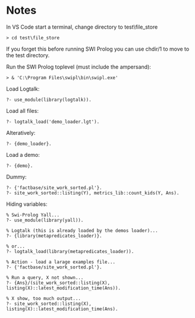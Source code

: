 # Notes

In VS Code start a terminal, change directory to test\file_store

    > cd test\file_store

If you forget this before running SWI Prolog you can use chdir/1 to move to 
the test directory.

Run the SWI Prolog toplevel (must include the ampersand):

    > & 'C:\Program Files\swipl\bin\swipl.exe'

Load Logtalk:

    ?- use_module(library(logtalk)).

Load all files:

    ?- logtalk_load('demo_loader.lgt').

Alteratively:

    ?- {demo_loader}.

Load a demo:

    ?- {demo}.

Dummy:

    ?- {'factbase/site_work_sorted.pl'}.
    ?- site_work_sorted::listing(Y), metrics_lib::count_kids(Y, Ans).

Hiding variables:

    % Swi-Prolog Yall...
    ?- use_module(library(yall)).

    % Logtalk (this is already loaded by the demos loader)...
    ?- {library(metapredicates_loader)}.

    % or...
    ?- logtalk_load(library(metapredicates_loader)).

    % Action - load a larage examples file...
    ?- {'factbase/site_work_sorted.pl'}.

    % Run a query, X not shown...
    ?- {Ans}/(site_work_sorted::listing(X), listing(X)::latest_modification_time(Ans)).

    % X show, too much output...
    ?- site_work_sorted::listing(X), listing(X)::latest_modification_time(Ans).
